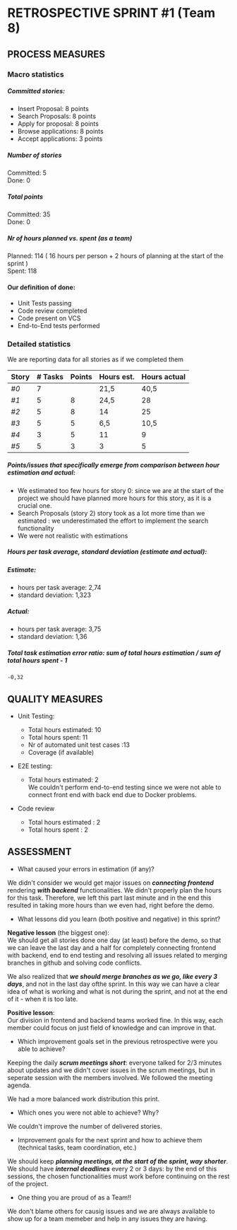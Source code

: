 # RETROSPECTIVE  SPRINT #1 (Team 8)

## PROCESS MEASURES 

### Macro statistics
##### Committed stories:
- Insert Proposal: 8 points
- Search Proposals: 8 points
- Apply for proposal: 8 points
- Browse applications: 8 points
- Accept applications: 3 points

##### Number of stories  
Committed: 5  
Done: 0


##### Total points  
Committed: 35  
Done: 0

##### Nr of hours planned vs. spent (as a team)  
Planned: 114 ( 16 hours per person + 2 hours of planning at the start of the sprint )  
Spent: 118



#### Our definition of done:

- Unit Tests passing
- Code review completed
- Code present on VCS
- End-to-End tests performed


### Detailed statistics

We are reporting data for all stories as if we completed them

| Story  | # Tasks | Points | Hours est. | Hours actual |
|--------|---------|--------|------------|--------------|
| _#0_   |   7      |       |        21,5    |      40,5|
|_#1_   |     5    |     8   |    24,5        |  28      |
| _#2_| 5 | 8 | 14| 25 |
| _#3_ | 5 | 5 | 6,5 | 10,5 |
| _#4_ | 3 | 5 | 11 | 9 |
| _#5_ | 5 | 3 | 3 | 5 |


##### Points/issues that specifically emerge from comparison between hour estimation and actual:

- We estimated too few hours for story 0: since we are at the start of the project we should have planned more hours for this story, as it is a crucial one.
- Search Proposals (story 2) story took as a lot more time than we estimated : we underestimated the effort to implement the search functionality
- We were not realistic with estimations



##### Hours per task average, standard deviation (estimate and actual):
##### Estimate:
  - hours per task average: 2,74  
  - standard deviation: 1,323  
##### Actual:  
  - hours per task average: 3,75  
  - standard deviation: 1,36

##### Total task estimation error ratio: sum of total hours estimation / sum of total hours spent - 1  

    -0,32

  
## QUALITY MEASURES 

- Unit Testing:
  - Total hours estimated: 10
  - Total hours spent: 11
  - Nr of automated unit test cases :13
  - Coverage (if available)



- E2E testing:
  - Total hours estimated: 2  
    We couldn't perform end-to-end testing since we were not able to connect front end with back end due to Docker problems.


- Code review 
  - Total hours estimated : 2
  - Total hours spent : 2
  


## ASSESSMENT

- What caused your errors in estimation (if any)?

We didn't consider we would get major issues on ***connecting frontend*** rendering ***with backend*** functionalities. We didn't properly plan the hours for this task. Therefore, we left this part last minute and in the end this resulted in taking more hours than we even had, right before the demo. 
  
- What lessons did you learn (both positive and negative) in this sprint?

**Negative lesson** (the biggest one):  
We should get all stories done one day (at least) before the demo, so that we can leave the last day and a half for completely connecting frontend with backend, end to end testing and resolving all issues related to merging branches in github and solving code conflicts.

We also realized that ***we should merge branches as we go, like every 3 days***, and not in the last day ofthe sprint. 
In this way we can have a clear idea of what is working and what is not during the sprint, and not at the end of it - when it is too late.

**Positive lesson**:  
Our division in frontend and backend teams worked fine. In this way, each member could focus on just  field of knowledge and can improve in that.
 

- Which improvement goals set in the previous retrospective were you able to achieve? 

Keeping the daily ***scrum meetings short***: everyone talked for 2/3 minutes about updates and we didn't cover issues in the scrum meetings, but in seperate session with the members involved.
We followed the meeting agenda.

We had a more balanced work distribution this print.


- Which ones you were not able to achieve? Why?

We couldn't improve the number of delivered stories. 

- Improvement goals for the next sprint and how to achieve them (technical tasks, team coordination, etc.)

We should keep ***planning meetings, at the start of the sprint, way shorter***. 
We should have ***internal deadlines*** every 2 or 3 days: by the end of this sessions, the chosen functionalities must work before continuing on the rest of the project. 

- One thing you are proud of as a Team!!

We don't blame others for causig issues and we are always available to show up for a team memeber and help in any issues they are having. 
